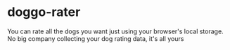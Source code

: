 # doggo-rater
You can rate all the dogs you want just using your browser's local storage.  No big company collecting your dog rating data, it's all yours
